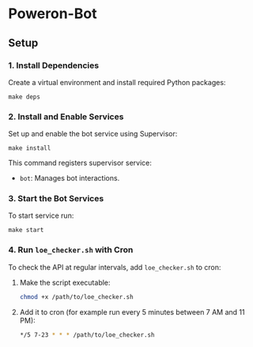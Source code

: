 # Poweron-Bot

## Setup

### 1. Install Dependencies

Create a virtual environment and install required Python packages:

    make deps

### 2. Install and Enable Services

Set up and enable the bot service using Supervisor:

    make install

This command registers supervisor service:
- `bot`: Manages bot interactions.

### 3. Start the Bot Services

To start service run:

    make start

### 4. Run `loe_checker.sh` with Cron

To check the API at regular intervals, add `loe_checker.sh` to cron:

1. Make the script executable:

    ```bash
    chmod +x /path/to/loe_checker.sh
    ```

2. Add it to cron (for example run every 5 minutes between 7 AM and 11 PM):

    ```bash
    */5 7-23 * * * /path/to/loe_checker.sh
    ```